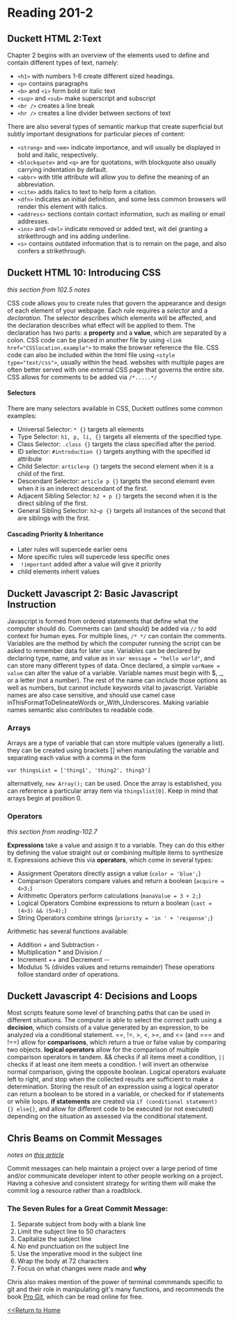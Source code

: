 # Reading 201-2
## Duckett HTML 2:Text
Chapter 2 begins with an overview of the elements used to define and contain different types of text, namely:
- `<h1>` with numbers 1-6 create different sized headings. 
- `<p>` contains paragraphs
- `<b>` and `<i>` form bold or italic text
- `<sup>` and `<sub>` make superscript and subscript
- `<br />` creates a line break
- `<hr />` creates a line divider between sections of text

There are also several types of semantic markup that create superficial but subtly important designations for particular pieces of content:
- `<strong>` and `<em>` indicate importance, and will usually be displayed in bold and italic, respectively. 
- `<blockquote>` and `<q>` are for quotations, with blockquote also usually carrying indentation by default. 
- `<abbr>` with title attribute will allow you to define the meaning of an abbreviation. 
- `<cite>` adds italics to text to help form a citation.
- `<dfn>` indicates an initial definition, and some less common browsers will render this element with italics. 
- `<address>` sections contain contact information, such as mailing or email addresses.
- `<ins>` and `<del>` indicate removed or added text, wit del granting a strikethrough and ins adding underline.
- `<s>` contains outdated information that is to remain on the page, and also confers a strikethrough. 

## Duckett HTML 10: Introducing CSS
*this section from 102.5 notes*

CSS code allows you to create rules that govern the appearance and design of each element of your webpage. 
Each rule requires a *selector* and a *declaration*. The selector describes which elements will be affected, and the declaration describes what effect will be applied to them. 
The declaration has two parts: a **property** and a **value**, which are separated by a colon. 
CSS code can be placed in another file by using `<link href="CSSlocation.example">` to make the browser reference the file. 
CSS code can also be included within the html file using `<style type="text/css">`, usually within the head. websites with multiple pages are often better served with one external CSS page that governs the entire site. 
CSS allows for comments to be added via `/*.....*/`
#### Selectors
There are many selectors available in CSS, Duckett outlines some common examples:
- Universal Selector: `* {}` targets all elements
- Type Selector: `h1, p, li, {}` targets all elements of the specified type. 
- Class Selector: `.class {}` targets the class specified after the period. 
- ID selector: `#introduction {}` targets anything with the specified id attribute
- Child Selector: `article>p {}` targets the second element when it is a child of the first. 
- Descendant Selector: `article p {}` targets the second element even when it is an inderect descendant of the first. 
- Adjacent Sibling Selector: `h2 + p {}` targets the second when it is the direct sibling of the first. 
- General Sibling Selector: `h2~p {}` targets all instances of the second that are siblings with the first. 
#### Cascading Priority & Inheritance
- Later rules will supercede earlier oens
- More specific rules will supercede less specific ones
- ` !important` added after a value will give it priority
- child elements inherit values

## Duckett Javascript 2: Basic Javascript Instruction
Javascript is formed from ordered statements that define what the computer should do. Comments can (and should) be added via `//` to add context for human eyes. For multiple lines, `/* */` can contain the comments.
Variables are the method by which the computer running the script can be asked to remember data for later use. Variables can be declared by declaring type, name, and value as in `var message = "hello world"`, and can store many different types of data. 
Once declared, a simple `varName = value` can alter the value of a variable. 
Variable names must begin with $, _, or a letter (not a number). The rest of the name can include those options as well as numbers, but cannot include keywords vital to javascript. Variable names are also case sensitive, and should use camel case inThisFormatToDelineateWords or_With_Underscores. Making variable names semantic also contributes to readable code.
### Arrays
Arrays are a type of variable that can store multiple values (generally a list). they can be created using brackets [] when manipulating the variable and separating each value with a comma in the form

`var thingsList = ['thing1', 'thing2', thing3']`

alternatively, `new Array();` can be used. Once the array is established,  you can reference a particular array item via `thingslist[0]`. Keep in mind that arrays begin at position 0. 

### Operators
*this section from reading-102.7*

**Expressions** take a value and assign it to a variable. They can do this either by defining the value straight out or combining multiple items to synthesize it. 
Expressions achieve this via **operators**, which come in several types:
- Assignment Operators directly assign a value (`color = 'blue';`)
- Comparison Operators compare values and return a boolean (`acquire = 4>3;`)
- Arithmetic Operators perform calculations (`manaValue = 3 + 2;`)
- Logical Operators Combine expressions to return a boolean (`cast = (4>3) && (5>4);`)
- String Operators combine strings (`priority = 'in ' + 'response';`)

Arithmetic has several functions available:
- Addition + and Subtraction -
- Multiplication * and Division / 
- Increment ++ and Decrement --
- Modulus % (divides values and returns remainder)
These operations folloe standard order of operations.

## Duckett Javascript 4: Decisions and Loops
Most scripts feature some level of branching paths that can be used in different situations. The computer is able to select the correct path using a **decision**, which consists of a value generated by an expression, to be analyzed via a conditional statement. 
==, !=, >, <, >=, and <= (and === and !==) allow for **comparisons**, which return a true or false value by comparing two objects. 
**logical operators** allow for the comparison of multiple comparison  operators in tandem. && checks if all items meet a condition, `||` checks if at least one item meets a condition. ! will invert an otherwise normal comparison, giving the opposite boolean. Logical operators evaluate left to right, and stop when the collected results are sufficient to make a determination.
Storing the result of an expression using a logical operator can return a boolean to be stored in a variable, or checked for if statements or while loops. 
**if statements** are created via `if (conditional statement) {} else{}`, and allow for different code to be executed (or not executed) depending on the situation as assessed via the conditional statement. 

## Chris Beams on Commit Messages
*notes on [this article](https://chris.beams.io/posts/git-commit/)*

Commit messages can help maintain a project over a large period of time and/or communicate developer intent to other people working on a project. Having a cohesive and consistent strategy for writing them will make the commit log a resource rather than a roadblock. 
### The Seven Rules for a Great Commit Message:
1. Separate subject from body with a blank line
2. Limit the subject line to 50 characters
3. Capitalize the subject line
4. No end punctuation on the subject line
5. Use the imperative mood in the subject line
6. Wrap the body at 72 characters
7. Focus on what changes were made and **why**

Chris also makes mention of the power of terminal commmands specific to git and their role in manipulating git's many functions, and recommends the book [Pro Git](https://git-scm.com/book/en/v2), which can be read online for free.

[<<Return to Home](README.md)